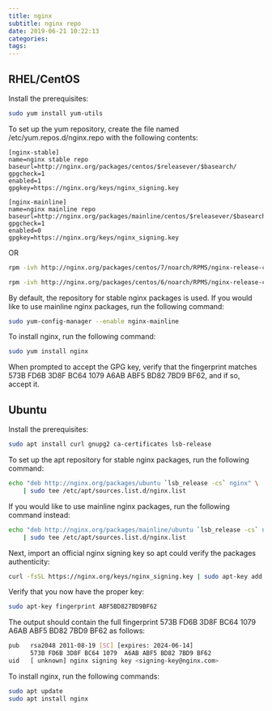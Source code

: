 ```yaml
---
title: nginx
subtitle: nginx repo
date: 2019-06-21 10:22:13
categories: 
tags: 
---
```



## RHEL/CentOS
Install the prerequisites:
```bash
sudo yum install yum-utils
```
To set up the yum repository, create the file named /etc/yum.repos.d/nginx.repo with the following contents:
```
[nginx-stable]
name=nginx stable repo
baseurl=http://nginx.org/packages/centos/$releasever/$basearch/
gpgcheck=1
enabled=1
gpgkey=https://nginx.org/keys/nginx_signing.key

[nginx-mainline]
name=nginx mainline repo
baseurl=http://nginx.org/packages/mainline/centos/$releasever/$basearch/
gpgcheck=1
enabled=0
gpgkey=https://nginx.org/keys/nginx_signing.key
```

OR

```bash
rpm -ivh http://nginx.org/packages/centos/7/noarch/RPMS/nginx-release-centos-7-0.el7.ngx.noarch.rpm 

rpm -ivh http://nginx.org/packages/centos/6/noarch/RPMS/nginx-release-centos-6-0.el6.ngx.noarch.rpm
```
By default, the repository for stable nginx packages is used. If you would like to use mainline nginx packages, run the following command:


```bash
sudo yum-config-manager --enable nginx-mainline
```
To install nginx, run the following command:

```bash
sudo yum install nginx
```
When prompted to accept the GPG key, verify that the fingerprint matches 573B FD6B 3D8F BC64 1079 A6AB ABF5 BD82 7BD9 BF62, and if so, accept it.


## Ubuntu
Install the prerequisites:

```bash
sudo apt install curl gnupg2 ca-certificates lsb-release
```
To set up the apt repository for stable nginx packages, run the following command:

```bash
echo "deb http://nginx.org/packages/ubuntu `lsb_release -cs` nginx" \
    | sudo tee /etc/apt/sources.list.d/nginx.list
```
If you would like to use mainline nginx packages, run the following command instead:

```bash
echo "deb http://nginx.org/packages/mainline/ubuntu `lsb_release -cs` nginx" \
    | sudo tee /etc/apt/sources.list.d/nginx.list
```
Next, import an official nginx signing key so apt could verify the packages authenticity:

```bash
curl -fsSL https://nginx.org/keys/nginx_signing.key | sudo apt-key add -
```
Verify that you now have the proper key:

```bash
sudo apt-key fingerprint ABF5BD827BD9BF62
```
The output should contain the full fingerprint 573B FD6B 3D8F BC64 1079 A6AB ABF5 BD82 7BD9 BF62 as follows:

```bash
pub   rsa2048 2011-08-19 [SC] [expires: 2024-06-14]
      573B FD6B 3D8F BC64 1079  A6AB ABF5 BD82 7BD9 BF62
uid   [ unknown] nginx signing key <signing-key@nginx.com>
```
To install nginx, run the following commands:

```bash
sudo apt update
sudo apt install nginx
```
 